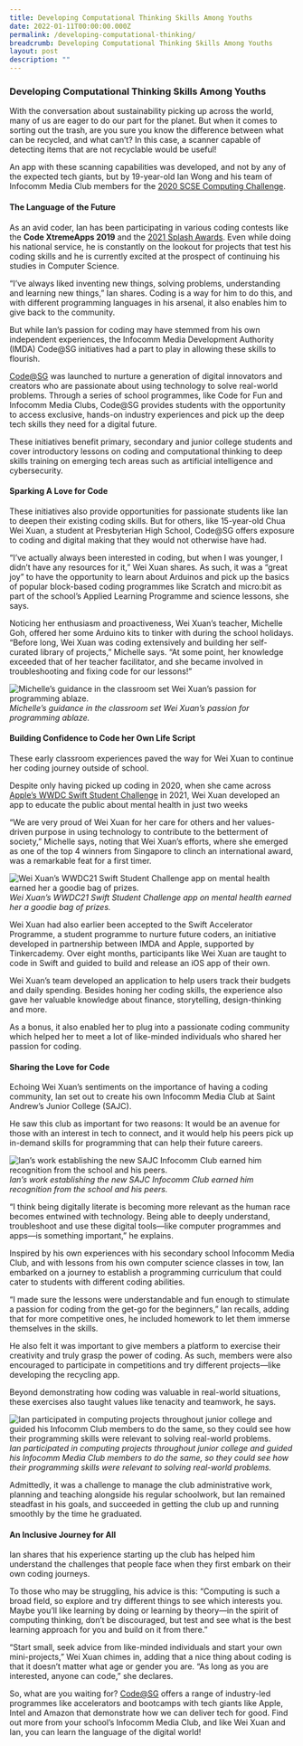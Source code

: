 ```yaml
---
title: Developing Computational Thinking Skills Among Youths
date: 2022-01-11T00:00:00.000Z
permalink: /developing-computational-thinking/
breadcrumb: Developing Computational Thinking Skills Among Youths
layout: post
description: ""
---
```

### Developing Computational Thinking Skills Among Youths

With the conversation about sustainability picking up across the world, many of us are eager to do our part for the planet. But when it comes to sorting out the trash, are you sure you know the difference between what can be recycled, and what can’t? In this case, a scanner capable of detecting items that are not recyclable would be useful!

An app with these scanning capabilities was developed, and not by any of the expected tech giants, but by 19-year-old Ian Wong and his team of Infocomm Media Club members for the [2020 SCSE Computing Challenge](https://www.ntu.edu.sg/scse/news-events/news/detail/scse-computing-challenge-2020).

#### **The Language of the Future**

As an avid coder, Ian has been participating in various coding contests like the **Code XtremeApps 2019** and the [2021 Splash Awards](https://www.scs.org.sg/awards/splash). Even while doing his national service, he is constantly on the lookout for projects that test his coding skills and he is currently excited at the prospect of continuing his studies in Computer Science.

“I’ve always liked inventing new things, solving problems, understanding and learning new things,” Ian shares. Coding is a way for him to do this, and with different programming languages in his arsenal, it also enables him to give back to the community.
 
But while Ian’s passion for coding may have stemmed from his own independent experiences, the Infocomm Media Development Authority (IMDA) Code@SG initiatives had a part to play in allowing these skills to flourish.

[Code@SG](https://codesg.imda.gov.sg/) was launched to nurture a generation of digital innovators and creators who are passionate about using technology to solve real-world problems. Through a series of school programmes, like Code for Fun and Infocomm Media Clubs, Code@SG provides students with the opportunity to access exclusive, hands-on industry experiences and pick up the deep tech skills they need for a digital future.

These initiatives benefit primary, secondary and junior college students and cover introductory lessons on coding and computational thinking to deep skills training on emerging tech areas such as artificial intelligence and cybersecurity.

#### **Sparking A Love for Code**

These initiatives also provide opportunities for passionate students like Ian to deepen their existing coding skills. But for others, like 15-year-old Chua Wei Xuan, a student at Presbyterian High School, Code@SG offers exposure to coding and digital making that they would not otherwise have had.

“I’ve actually always been interested in coding, but when I was younger, I didn’t have any resources for it,” Wei Xuan shares. As such, it was a “great joy” to have the opportunity to learn about Arduinos and pick up the basics of popular block-based coding programmes like Scratch and micro:bit as part of the school’s Applied Learning Programme and science lessons, she says.

Noticing her enthusiasm and proactiveness, Wei Xuan’s teacher, Michelle Goh, offered her some Arduino kits to tinker with during the school holidays. “Before long, Wei Xuan was coding extensively and building her self-curated library of projects,” Michelle says. “At some point, her knowledge exceeded that of her teacher facilitator, and she became involved in troubleshooting and fixing code for our lessons!”

![Michelle’s guidance in the classroom set Wei Xuan’s passion for programming ablaze.](/images/stories/features/developing-computational/developcomputational01.png)
*Michelle’s guidance in the classroom set Wei Xuan’s passion for programming ablaze.*
#### **Building Confidence to Code her Own Life Script**

These early classroom experiences paved the way for Wei Xuan to continue her coding journey outside of school.

Despite only having picked up coding in 2020, when she came across [Apple’s WWDC Swift Student Challenge](https://developer.apple.com/wwdc23/swift-student-challenge/) in 2021, Wei Xuan developed an app to educate the public about mental health in just two weeks

“We are very proud of Wei Xuan for her care for others and her values-driven purpose in using technology to contribute to the betterment of society,” Michelle says, noting that Wei Xuan’s efforts, where she emerged as one of the top 4 winners from Singapore to clinch an international award, was a remarkable feat for a first timer. 

![Wei Xuan’s WWDC21 Swift Student Challenge app on mental health earned her a goodie bag of prizes.](/images/stories/features/developing-computational/developcomputational02.jpg)
*Wei Xuan’s WWDC21 Swift Student Challenge app on mental health earned her a goodie bag of prizes.*

Wei Xuan had also earlier been accepted to the Swift Accelerator Programme, a student programme to nurture future coders, an initiative developed in partnership between IMDA and Apple, supported by Tinkercademy. Over eight months, participants like Wei Xuan are taught to code in Swift and guided to build and release an iOS app of their own.

Wei Xuan’s team developed an application to help users track their budgets and daily spending. Besides honing her coding skills, the experience also gave her valuable knowledge about finance, storytelling, design-thinking and more. 

As a bonus, it also enabled her to plug into a passionate coding community which helped her to meet a lot of like-minded individuals who shared her passion for coding.
#### **Sharing the Love for Code**

Echoing Wei Xuan’s sentiments on the importance of having a coding community, Ian set out to create his own Infocomm Media Club at Saint Andrew’s Junior College (SAJC).

He saw this club as important for two reasons: It would be an avenue for those with an interest in tech to connect, and it would help his peers pick up in-demand skills for programming that can help their future careers. 
 
![Ian’s work establishing the new SAJC Infocomm Club earned him recognition from the school and his peers.](/images/stories/features/developing-computational/developcomputational03.png)
*Ian’s work establishing the new SAJC Infocomm Club earned him recognition from the school and his peers.*

“I think being digitally literate is becoming more relevant as the human race becomes entwined with technology. Being able to deeply understand, troubleshoot and use these digital tools—like computer programmes and apps—is something important,” he explains.

Inspired by his own experiences with his secondary school Infocomm Media Club, and with lessons from his own computer science classes in tow, Ian embarked on a journey to establish a programming curriculum that could cater to students with different coding abilities.

“I made sure the lessons were understandable and fun enough to stimulate a passion for coding from the get-go for the beginners,” Ian recalls, adding that for more competitive ones, he included homework to let them immerse themselves in the skills. 

He also felt it was important to give members a platform to exercise their creativity and truly grasp the power of coding. As such, members were also encouraged to participate in competitions and try different projects—like developing the recycling app. 

Beyond demonstrating how coding was valuable in real-world situations, these exercises also taught values like tenacity and teamwork, he says.

![Ian participated in computing projects throughout junior college and guided his Infocomm Club members to do the same, so they could see how their programming skills were relevant to solving real-world problems.](/images/stories/features/developing-computational/developcomputational04.png)
*Ian participated in computing projects throughout junior college and guided his Infocomm Media Club members to do the same, so they could see how their programming skills were relevant to solving real-world problems.*

Admittedly, it was a challenge to manage the club administrative work, planning and teaching alongside his regular schoolwork, but Ian remained steadfast in his goals, and succeeded in getting the club up and running smoothly by the time he graduated.
#### **An Inclusive Journey for All**

Ian shares that his experience starting up the club has helped him understand the challenges that people face when they first embark on their own coding journeys.

To those who may be struggling, his advice is this: “Computing is such a broad field, so explore and try different things to see which interests you. Maybe you’ll like learning by doing or learning by theory—in the spirit of computing thinking, don’t be discouraged, but test and see what is the best learning approach for you and build on it from there.”

“Start small, seek advice from like-minded individuals and start your own mini-projects,” Wei Xuan chimes in, adding that a nice thing about coding is that it doesn’t matter what age or gender you are.  “As long as you are interested, anyone can code,” she declares.

So, what are you waiting for? [Code@SG](https://codesg.imda.gov.sg) offers a range of industry-led programmes like accelerators and bootcamps with tech giants like Apple, Intel and Amazon that demonstrate how we can deliver tech for good. Find out more from your school’s Infocomm Media Club, and like Wei Xuan and Ian, you can learn the language of the digital world!